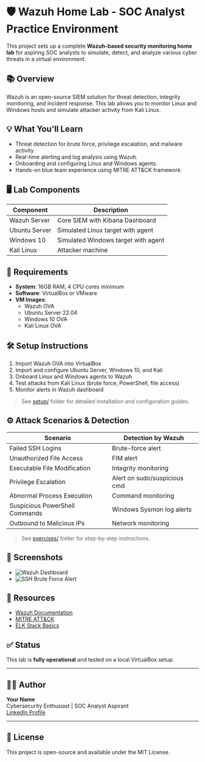 # 🛡️ Wazuh Home Lab - SOC Analyst Practice Environment

This project sets up a complete **Wazuh-based security monitoring home lab** for aspiring SOC analysts to simulate, detect, and analyze various cyber threats in a virtual environment.

## 📚 Overview

Wazuh is an open-source SIEM solution for threat detection, integrity monitoring, and incident response. This lab allows you to monitor Linux and Windows hosts and simulate attacker activity from Kali Linux.

## 💡 What You'll Learn

- Threat detection for brute force, privilege escalation, and malware activity.
- Real-time alerting and log analysis using Wazuh.
- Onboarding and configuring Linux and Windows agents.
- Hands-on blue team experience using MITRE ATT&CK framework.

## 🖥️ Lab Components

| Component         | Description                         |
|------------------|-------------------------------------|
| Wazuh Server      | Core SIEM with Kibana Dashboard     |
| Ubuntu Server     | Simulated Linux target with agent   |
| Windows 10        | Simulated Windows target with agent |
| Kali Linux        | Attacker machine                    |

## 🧰 Requirements

- **System**: 16GB RAM, 4 CPU cores minimum
- **Software**: VirtualBox or VMware
- **VM Images**:
  - Wazuh OVA
  - Ubuntu Server 22.04
  - Windows 10 OVA
  - Kali Linux OVA

## 🛠️ Setup Instructions

1. Import Wazuh OVA into VirtualBox
2. Import and configure Ubuntu Server, Windows 10, and Kali
3. Onboard Linux and Windows agents to Wazuh
4. Test attacks from Kali Linux (brute force, PowerShell, file access)
5. Monitor alerts in Wazuh dashboard

> See [setup/](setup/) folder for detailed installation and configuration guides.

## ⚙️ Attack Scenarios & Detection

| Scenario                              | Detection by Wazuh           |
|--------------------------------------|------------------------------|
| Failed SSH Logins                    | Brute-force alert            |
| Unauthorized File Access             | FIM alert                    |
| Executable File Modification         | Integrity monitoring         |
| Privilege Escalation                 | Alert on sudo/suspicious cmd |
| Abnormal Process Execution           | Command monitoring           |
| Suspicious PowerShell Commands       | Windows Sysmon log alerts    |
| Outbound to Malicious IPs            | Network monitoring           |

> See [exercises/](exercises/) folder for step-by-step instructions.

## 📸 Screenshots

- ![Wazuh Dashboard](screenshots/wazuh_dashboard.png)
- ![SSH Brute Force Alert](screenshots/ssh_failed_logins_alert.png)

## 📖 Resources

- [Wazuh Documentation](https://documentation.wazuh.com)
- [MITRE ATT&CK](https://attack.mitre.org/)
- [ELK Stack Basics](https://www.elastic.co/what-is/elk-stack)

## ✅ Status

This lab is **fully operational** and tested on a local VirtualBox setup.

---

## 🙋‍♂️ Author

**Your Name**  
Cybersecurity Enthusiast | SOC Analyst Aspirant  
[LinkedIn Profile](https://linkedin.com/in/yourprofile)

---

## 📄 License

This project is open-source and available under the MIT License.
